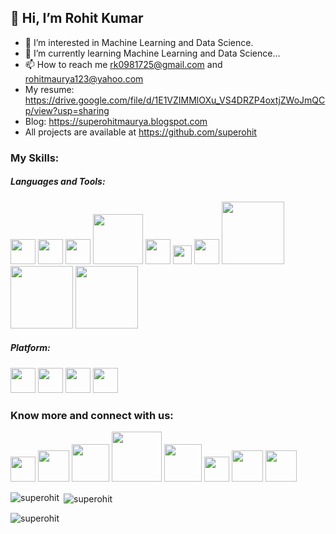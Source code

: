 ## 👋 Hi, I’m Rohit Kumar
- 👀 I’m interested in Machine Learning and Data Science.
- 🌱 I’m currently learning Machine Learning and Data Science...
- 📫 How to reach me rk0981725@gmail.com and rohitmaurya123@yahoo.com
- My resume: https://drive.google.com/file/d/1E1VZIMMlOXu_VS4DRZP4oxtjZWoJmQCp/view?usp=sharing
- Blog: https://superohitmaurya.blogspot.com
- All projects are available at https://github.com/superohit
 ### My Skills:
 ##### Languages and Tools:
 <img src="https://tse4.mm.bing.net/th/id/OIP.H68Hker9jZ_b4kyr_sMDygHaHa?pid=ImgDet&rs=1" width=40px>   <img src="https://seeklogo.com/images/P/python-logo-A32636CAA3-seeklogo.com.png" width=40px>   <img src="https://e7.pngegg.com/pngimages/465/779/png-clipart-blue-and-white-c-logo-the-c-programming-language-computer-programming-computer-icons-programmer-blue-angle.png" width=40px>   <img src="https://logos-download.com/wp-content/uploads/2016/05/MySQL_logo_logotype.png" width=80px>   <img src="https://p7.hiclipart.com/preview/1005/511/631/web-development-html-logo-world-wide-web-consortium-create-html-signature.jpg" width=40px>   <img src="https://cdn.freebiesupply.com/logos/large/2x/css-3-logo-png-transparent.png" width=30px>   <img src="https://th.bing.com/th/id/R.3462037553fabf0f6e7bf0fe9ab11515?rik=0Ubh3aP6JzCPcw&riu=http%3a%2f%2fpngimg.com%2fuploads%2fgithub%2fgithub_PNG40.png&ehk=vDH1g6b2G5qphfQR7RsUJ7HmqSSwIMycien%2fvBj03ZU%3d&risl=&pid=ImgRaw&r=0" width=40px>   <img src="https://www.bing.com/th?id=OIP.l3h2m6ioYr67FT-7t2la0gHaC9&w=350&h=140&c=8&rs=1&qlt=90&o=6&dpr=1.3&pid=3.1&rm=2" width=100px>   <img src="https://www.bing.com/th?id=A43b286a3a0e5927af45a082e58bc4c4c&w=188&h=132&c=7&o=6&dpr=1.3&pid=SANGAM" width=100px> 
 <img src="https://www.google.com/url?sa=i&url=https%3A%2F%2Fwww.pngitem.com%2Fmiddle%2FiRbwTbx_flask-python-logo-hd-png-download%2F&psig=AOvVaw3qJyEq56hyuT9laPvO0KKF&ust=1664877663402000&source=images&cd=vfe&ved=0CAsQjRxqFwoTCKC38N_mw_oCFQAAAAAdAAAAABAm" width=100px>
 ##### Platform:
 <img src="https://www.bing.com/th?id=OIP.d_xZ4gKZHFHiWabkFyfn3AHaGi&w=266&h=234&c=8&rs=1&qlt=90&o=6&dpr=1.3&pid=3.1&rm=2" width=40px>   <img src="https://1000logos.net/wp-content/uploads/2017/03/LINUX-LOGO.png" width=40px>   <img src="https://www.bing.com/th?id=OIP.8nAVT4tTnoeqVj4ScdzPiwHaHY&w=250&h=249&c=8&rs=1&qlt=90&o=6&dpr=1.3&pid=3.1&rm=2" width=40px>   <img src="https://cracksaw.com/wp-content/uploads/2020/08/pycharm_logo_300x300-1.png" width=40px>
### Know more and connect with us:
<a href="https://leetcode.com/superohit"><img src="https://leetcode.com/static/images/LeetCode_logo.png" width=40px></a>  <a href="https://www.codechef.com/users/superohit_420"><img src="https://www.bing.com/th?id=A38b009ebe4dda480e477cc8f172a0945&w=148&h=148&c=7&o=6&dpr=1.3&pid=SANGAM" width=50px></a>  <a href="https://www.linkedin.com/in/superohit"><img src="https://th.bing.com/th/id/R.14f8d0d8ea255a03471032d79087fdf0?rik=Jcph23UZL08iCA&riu=http%3a%2f%2f1000logos.net%2fwp-content%2fuploads%2f2017%2f03%2fColor-of-the-LinkedIn-Logo.jpg&ehk=hT5Ibkg%2fFPa%2f7TPm%2fs2TP8Fxdd7ySQQBuZmn88xh5j0%3d&risl=&pid=ImgRaw&r=0" width=60px></a>  <a href="https://www.hackerrank.com/superohit?hr_r=1"><img src="https://www.iconbolt.com/preview/facebook/font-awesome-brands/hackerrank.svg" width=80px></a>  <a href="https://www.interviewbit.com/profile/rk0981725_7273d5197319"><img src="https://www.bing.com/th?id=OIP.GDopL-7rnMesm8bafmdkEwHaHa&w=96&h=100&c=8&rs=1&qlt=90&o=6&dpr=1.3&pid=3.1&rm=2" width=60px></a>  <a href="https://www.facebook.com/superohitmaurya/"><img src="https://buffer.com/library/content/images/library/wp-content/uploads/2016/03/FB-f-Logo__blue_144.png" width=40px></a>  <a href="https://www.instagram.com/superohitmaurya/"> <img src="https://tse1.mm.bing.net/th/id/OIP._a88_9QhDjq6zzBZON9vsAHaHW?w=166&h=189&c=7&r=0&o=5&dpr=1.3&pid=1.7" width=50px></a> <a href="https://twitter.com/superohitmaurya"><img src="https://www.bing.com/th?id=A25c877f9e9b2332d33bd1920bdb3a527&w=188&h=132&c=7&o=6&dpr=1.3&pid=SANGAM" width=50px></a>


<p><img align="left" src="https://github-readme-stats.vercel.app/api/top-langs?username=superohit&show_icons=true&locale=en&layout=compact" alt="superohit" /></p>


<p>&nbsp;<img align="center" src="https://github-readme-stats.vercel.app/api?username=superohit&show_icons=true&locale=en" alt="superohit" /></p>

<p><img align="center" src="https://github-readme-streak-stats.herokuapp.com/?user=superohit&" alt="superohit" /></p>

